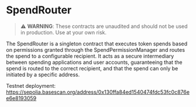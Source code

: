 # SpendRouter

> ⚠️ **WARNING**: These contracts are unaudited and should not be used in production. Use at your own risk.

The SpendRouter is a singleton contract that executes token spends based on permissions granted through the SpendPermissionManager and routes the spend to a configurable recipient. It acts as a secure intermediary between spending applications and user accounts, guaranteeing that the spend is routed to the correct recipient, and that the spend can only be initiated by a specific address.

Testnet deployment: https://sepolia.basescan.org/address/0x130ffa84ed1540474fdc53fc0c876ee6e8193059